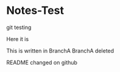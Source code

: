 # Notes-Test
git testing

Here it is

This is written in BranchA
BranchA deleted

README changed on github

